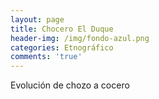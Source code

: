 ```yaml
---
layout: page
title: Chocero El Duque
header-img: /img/fondo-azul.png
categories: Etnográfico
comments: 'true'
---
```



Evolución de chozo a cocero

<div class="photo-gallery">
<ul>
</ul>
</div>
